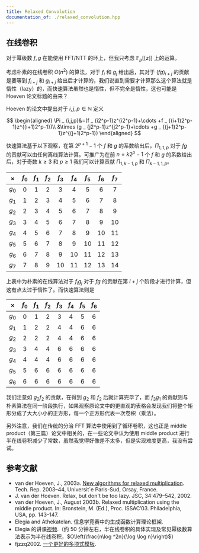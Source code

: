 ```yaml
---
title: Relaxed Convolution
documentation_of: ./relaxed_convolution.hpp
---
```


## 在线卷积

对于幂级数 $f,g$ 在能使用 FFT/NTT 的环上，但我只考虑 $\mathbb{F} _ p\lbrack \lbrack z\rbrack \rbrack$ 上的运算。

考虑朴素的在线卷积 $O(n^2)$ 的算法，对于 $f_i$ 和 $g_j$ 给出后，其对于 $(fg) _ {i+j}$ 的贡献是要等到 $f _ {i+j}$ 和 $g _ {i+j}$ 给出后才计算的，我们说直到需要才计算那么这个算法就是惰性（lazy）的，而快速算法虽然也是惰性，但不完全是惰性，这也可能是 Hoeven 论文标题的由来？

Hoeven 的论文中提出对于 $i,j,p\in\mathbb{N}$ 定义

$$
\begin{aligned}
\Pi _ {i,j,p}&=(f _ {i2^p-1}z^{i2^p-1}+\cdots +f _ {(i+1)2^p-1}z^{(i+1)2^p-1})\\
&\times (g _ {j2^p-1}z^{j2^p-1}+\cdots +g _ {(j+1)2^p-1}z^{(j+1)2^p-1})
\end{aligned}
$$

快速算法基于以下观察，在第 $2^{p+1}-1$ 个 $f$ 和 $g$ 的系数给出后，$\Pi _ {1,1,p}$ 对于 $fg$ 的贡献可以由任何离线算法计算。可推广为在前 $n=k2^p-1$ 个 $f$ 和 $g$ 的系数给出后，对于奇数 $k\geq 3$ 和 $p\geq 1$ 我们可以计算贡献 $\Pi _ {1,k-1,p}$ 和 $\Pi _ {k-1,1,p}$。

| $\times$ | $f_0$ | $f_1$ | $f_2$ | $f_3$ | $f_4$ | $f_5$ | $f_6$ | $f_7$ |
| :-: | :-: | :-: | :-: | :-: | :-: | :-: | :-: | :-: |
| $g_0$ | 0 | 1 | 2 | 3 | 4 | 5 | 6 | 7 |
| $g_1$ | 1 | 2 | 3 | 4 | 5 | 6 | 7 | 8 |
| $g_2$ | 2 | 3 | 4 | 5 | 6 | 7 | 8 | 9 |
| $g_3$ | 3 | 4 | 5 | 6 | 7 | 8 | 9 | 10 |
| $g_4$ | 4 | 5 | 6 | 7 | 8 | 9 | 10 | 11 |
| $g_5$ | 5 | 6 | 7 | 8 | 9 | 10 | 11 | 12 |
| $g_6$ | 6 | 7 | 8 | 9 | 10 | 11 | 12 | 13 |
| $g_7$ | 7 | 8 | 9 | 10 | 11 | 12 | 13 | 14 |

上表中为朴素的在线算法对于 $f_ig_j$ 对于 $fg$ 的贡献在第 $i+j$ 个阶段才进行计算，但这有点太过于惰性了。而快速算法则是

| $\times$ | $f_0$ | $f_1$ | $f_2$ | $f_3$ | $f_4$ | $f_5$ | $f_6$ |
| :-: | :-: | :-: | :-: | :-: | :-: | :-: | :-: |
| $g_0$ | 0 | 1 | 2 | 3 | 4 | 5 | 6 |
| $g_1$ | 1 | 2 | 2 | 4 | 4 | 6 | 6 |
| $g_2$ | 2 | 2 | 2 | 4 | 4 | 6 | 6 |
| $g_3$ | 3 | 4 | 4 | 6 | 6 | 6 | 6 |
| $g_4$ | 4 | 4 | 4 | 6 | 6 | 6 | 6 |
| $g_5$ | 5 | 6 | 6 | 6 | 6 | 6 | 6 |
| $g_6$ | 6 | 6 | 6 | 6 | 6 | 6 | 6 |

我们注意如 $g_2f_2$ 的贡献，在得到 $g_2$ 和 $f_2$ 后就计算完毕了，而 $f_3g_1$ 的贡献则与朴素算法在同一阶段执行，如果观察原论文中的更直观的表格会发现我们将整个矩形分成了大大小小的正方形，每一个正方形代表一次卷积（乘法）。

另外注意，我们在传统的分治 FFT 算法中使用到了循环卷积，这也正是 middle product（第三篇）论文中相关的，在一些论文中认为使用 middle product 进行半在线卷积减少了常数，虽然我觉得好像差不太多，但是实现难度更高，我没有尝试。

## 参考文献

- van der Hoeven, J., 2003a. [New algorithms for relaxed multiplication](http://www.texmacs.org/joris/newrelax/newrelax.html). Tech. Rep. 2003–44, Universit´e Paris-Sud, Orsay, France.
- J. van der Hoeven. Relax, but don't be too lazy. JSC, 34:479–542, 2002.
- van der Hoeven, J., August 2003b. Relaxed multiplication using the middle product. In: Bronstein, M. (Ed.), Proc.
ISSAC’03. Philadelphia, USA, pp. 143–147.
- Elegia and Athekatelan. 信息学竞赛中的⽣成函数计算理论框架.
- Elegia 的讲课[视频](https://www.bilibili.com/video/BV1kA41187dQ).（约 50 分钟左右，半在线卷积的具体实现及常见幂级数算法表示为半在线卷积，$O\left(\frac{n\log ^2n}{\log \log n}\right)$）
- fjzzq2002. [一个更好的多项式模板](https://fjzzq2002.blog.uoj.ac/blog/7281).